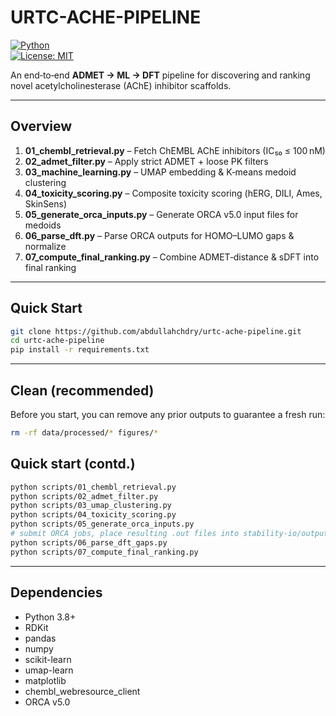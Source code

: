 #  URTC-ACHE-PIPELINE

[![Python](https://img.shields.io/badge/python-3.8%2B-blue)](https://www.python.org/)  
[![License: MIT](https://img.shields.io/badge/License-MIT-yellow.svg)](LICENSE)

An end‑to‑end **ADMET → ML → DFT** pipeline for discovering and ranking novel acetylcholinesterase (AChE) inhibitor scaffolds.

---

## Overview

1. **01_chembl_retrieval.py** – Fetch ChEMBL AChE inhibitors (IC₅₀ ≤ 100 nM)  
2. **02_admet_filter.py** – Apply strict ADMET + loose PK filters  
3. **03_machine_learning.py** – UMAP embedding & K‑means medoid clustering  
4. **04_toxicity_scoring.py** – Composite toxicity scoring (hERG, DILI, Ames, SkinSens)  
5. **05_generate_orca_inputs.py** – Generate ORCA v5.0 input files for medoids  
6. **06_parse_dft.py** – Parse ORCA outputs for HOMO–LUMO gaps & normalize  
7. **07_compute_final_ranking.py** – Combine ADMET‑distance & sDFT into final ranking  

---

## Quick Start

```bash
git clone https://github.com/abdullahchdry/urtc-ache-pipeline.git
cd urtc-ache-pipeline
pip install -r requirements.txt

```

---

## Clean (recommended)
Before you start, you can remove any prior outputs to guarantee a fresh run:
```bash
rm -rf data/processed/* figures/*
```
## Quick start (contd.)
```bash
python scripts/01_chembl_retrieval.py
python scripts/02_admet_filter.py
python scripts/03_umap_clustering.py
python scripts/04_toxicity_scoring.py
python scripts/05_generate_orca_inputs.py
# submit ORCA jobs, place resulting .out files into stability-io/output/
python scripts/06_parse_dft_gaps.py
python scripts/07_compute_final_ranking.py
```


---
## Dependencies

- Python 3.8+
- RDKit
- pandas
- numpy
- scikit-learn
- umap-learn
- matplotlib
- chembl_webresource_client
- ORCA v5.0

